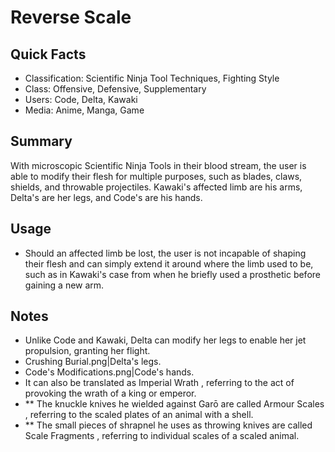 # Reverse Scale

## Quick Facts
- Classification: Scientific Ninja Tool Techniques, Fighting Style
- Class: Offensive, Defensive, Supplementary
- Users: Code, Delta, Kawaki
- Media: Anime, Manga, Game

## Summary
With microscopic Scientific Ninja Tools in their blood stream, the user is able to modify their flesh for multiple purposes, such as blades, claws, shields, and throwable projectiles. Kawaki's affected limb are his arms, Delta's are her legs, and Code's are his hands.

## Usage
- Should an affected limb be lost, the user is not incapable of shaping their flesh and can simply extend it around where the limb used to be, such as in Kawaki's case from when he briefly used a prosthetic before gaining a new arm.

## Notes
- Unlike Code and Kawaki, Delta can modify her legs to enable her jet propulsion, granting her flight.
- Crushing Burial.png|Delta's legs.
- Code's Modifications.png|Code's hands.
- It can also be translated as Imperial Wrath , referring to the act of provoking the wrath of a king or emperor.
- ** The knuckle knives he wielded against Garō are called Armour Scales , referring to the scaled plates of an animal with a shell.
- ** The small pieces of shrapnel he uses as throwing knives are called Scale Fragments , referring to individual scales of a scaled animal.
